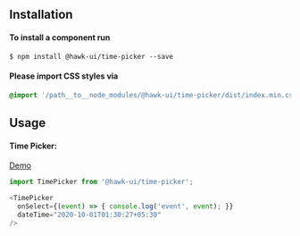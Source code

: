 ## Installation


#### To install a component run
`$ npm install @hawk-ui/time-picker --save`


#### Please import CSS styles via
```scss noeditor
@import '/path__to__node_modules/@hawk-ui/time-picker/dist/index.min.css
```


## Usage


#### Time Picker:
[Demo](https://hawk.oncrypt.co/#!/TimePicker/1)
```js static
import TimePicker from '@hawk-ui/time-picker';
```
```js
<TimePicker
  onSelect={(event) => { console.log('event', event); }}
  dateTime="2020-10-01T01:30:27+05:30"
/>
```
